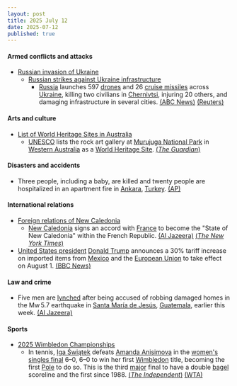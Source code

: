 ```yaml
---
layout: post
title: 2025 July 12
date: 2025-07-12
published: true
---
```



#### Armed conflicts and attacks

* [Russian invasion of Ukraine](https://en.wikipedia.org/wiki/Russian_invasion_of_Ukraine "Russian invasion of Ukraine")
  * [Russian strikes against Ukraine infrastructure](https://en.wikipedia.org/wiki/Russian_strikes_against_Ukrainian_infrastructure_%282022%E2%80%93present%29 "Russian strikes against Ukrainian infrastructure (2022–present)")
    * [Russia](https://en.wikipedia.org/wiki/Russia "Russia") launches 597 [drones](https://en.wikipedia.org/wiki/Drone_warfare "Drone warfare") and 26 [cruise missiles](https://en.wikipedia.org/wiki/Cruise_missiles "Cruise missiles") across [Ukraine](https://en.wikipedia.org/wiki/Ukraine "Ukraine"), killing two civilians in [Chernivtsi](https://en.wikipedia.org/wiki/Chernivtsi "Chernivtsi"), injuring 20 others, and damaging infrastructure in several cities. [(ABC News)](https://abcnews.go.com/International/russian-strike-on-ukraine-overnight-600-drones/story?id=123697825) [(Reuters)](https://www.reuters.com/world/russias-drones-missile-barrage-targets-ukraines-west-kills-two-2025-07-12/)

#### Arts and culture

* [List of World Heritage Sites in Australia](https://en.wikipedia.org/wiki/List_of_World_Heritage_Sites_in_Australia "List of World Heritage Sites in Australia")
  * [UNESCO](https://en.wikipedia.org/wiki/UNESCO "UNESCO") lists the rock art gallery at [Murujuga National Park](https://en.wikipedia.org/wiki/Murujuga_National_Park "Murujuga National Park") in [Western Australia](https://en.wikipedia.org/wiki/Western_Australia "Western Australia") as a [World Heritage Site](https://en.wikipedia.org/wiki/World_Heritage_Site "World Heritage Site"). [(*The Guardian*)](https://www.theguardian.com/australia-news/2025/jul/11/wa-murujuga-rock-art-placed-on-unesco-world-heritage-list)

#### Disasters and accidents

* Three people, including a baby, are killed and twenty people are hospitalized in an apartment fire in [Ankara](https://en.wikipedia.org/wiki/Ankara "Ankara"), [Turkey](https://en.wikipedia.org/wiki/Turkey "Turkey"). [(AP)](https://apnews.com/article/turkey-ankara-apartment-fire-401c69cef3b03801cf3346937b3e6ce4)

#### International relations

* [Foreign relations of New Caledonia](https://en.wikipedia.org/wiki/Foreign_relations_of_New_Caledonia "Foreign relations of New Caledonia")
  * [New Caledonia](https://en.wikipedia.org/wiki/New_Caledonia "New Caledonia") signs an accord with [France](https://en.wikipedia.org/wiki/France "France") to become the "State of New Caledonia" within the French Republic. [(Al Jazeera)](https://www.aljazeera.com/news/2025/7/12/new-caledonia-declared-a-state-in-autonomy-deal-but-will-stay-french) [(*The New York Times*)](https://www.nytimes.com/2025/07/13/world/asia/france-new-caledonia-agreement.html)
* [United States president](https://en.wikipedia.org/wiki/United_States_president "United States president") [Donald Trump](https://en.wikipedia.org/wiki/Donald_Trump "Donald Trump") announces a 30% tariff increase on imported items from [Mexico](https://en.wikipedia.org/wiki/Mexico "Mexico") and the [European Union](https://en.wikipedia.org/wiki/European_Union "European Union") to take effect on August 1. [(BBC News)](https://www.bbc.com/news/articles/cyvj13d9ylpo)

#### Law and crime

* Five men are [lynched](https://en.wikipedia.org/wiki/Lynching "Lynching") after being accused of robbing damaged homes in the Mw 5.7 earthquake in [Santa María de Jesús](https://en.wikipedia.org/wiki/Santa_Mar%C3%ADa_de_Jes%C3%BAs "Santa María de Jesús"), [Guatemala](https://en.wikipedia.org/wiki/Guatemala "Guatemala"), earlier this week. [(Al Jazeera)](https://www.aljazeera.com/news/2025/7/12/five-men-lynched-in-guatemala-after-allegations-of-theft-after-quake)

#### Sports

* [2025 Wimbledon Championships](https://en.wikipedia.org/wiki/2025_Wimbledon_Championships "2025 Wimbledon Championships")
  * In tennis, [Iga Świątek](https://en.wikipedia.org/wiki/Iga_%C5%9Awi%C4%85tek "Iga Świątek") defeats [Amanda Anisimova](https://en.wikipedia.org/wiki/Amanda_Anisimova "Amanda Anisimova") in the [women's singles final](https://en.wikipedia.org/wiki/2025_Wimbledon_Championships_%E2%80%93_Women%27s_singles "2025 Wimbledon Championships – Women's singles") 6–0, 6–0 to win her first [Wimbledon](https://en.wikipedia.org/wiki/Wimbledon_Championships "Wimbledon Championships") title, becoming the first [Pole](https://en.wikipedia.org/wiki/Poland "Poland") to do so. This is the third [major](https://en.wikipedia.org/wiki/Grand_Slam_%28tennis%29 "Grand Slam (tennis)") final to have a double [bagel](https://en.wikipedia.org/wiki/Bagel_%28tennis%29 "Bagel (tennis)") scoreline and the first since 1988. [(*The Independent*)](https://www.independent.co.uk/sport/tennis/iga-swiatek-wimbledon-centre-court-agnieszka-radwanska-steffi-graf-b2787900.html) [(WTA)](https://www.wtatennis.com/news/4310066/swiatek-storms-past-anisimova-to-first-wimbledon-title)
